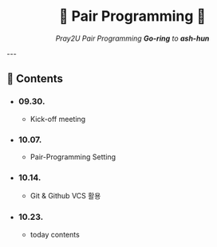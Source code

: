 <div align=center>
  <h1> 📔 Pair Programming 📔 </h1>
  <p><i>Pray2U Pair Programming <b>Go-ring</b> to <b>ash-hun</b></i></p>
</div>
---  

## 📑 Contents

- ### 09.30.
  - Kick-off meeting
- ### 10.07.
  - Pair-Programming Setting
- ### 10.14.
  - Git & Github VCS 활용
- ### 10.23.
  - today contents
